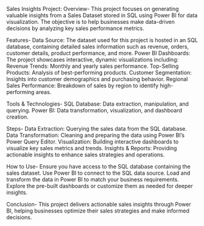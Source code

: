 Sales Insights Project:
Overview-
This project focuses on generating valuable insights from a Sales Dataset stored in SQL using Power BI for data visualization. The objective is to help businesses make data-driven decisions by analyzing key sales performance metrics.

Features-
Data Source: The dataset used for this project is hosted in an SQL database, containing detailed sales information such as revenue, orders, customer details, product performance, and more.
Power BI Dashboards: The project showcases interactive, dynamic visualizations including:
Revenue Trends: Monthly and yearly sales performance.
Top-Selling Products: Analysis of best-performing products.
Customer Segmentation: Insights into customer demographics and purchasing behavior.
Regional Sales Performance: Breakdown of sales by region to identify high-performing areas.


Tools & Technologies-
SQL Database: Data extraction, manipulation, and querying.
Power BI: Data transformation, visualization, and dashboard creation.


Steps-
Data Extraction: Querying the sales data from the SQL database.
Data Transformation: Cleaning and preparing the data using Power BI’s Power Query Editor.
Visualization: Building interactive dashboards to visualize key sales metrics and trends.
Insights & Reports: Providing actionable insights to enhance sales strategies and operations.


How to Use-
Ensure you have access to the SQL database containing the sales dataset.
Use Power BI to connect to the SQL data source.
Load and transform the data in Power BI to match your business requirements.
Explore the pre-built dashboards or customize them as needed for deeper insights.


Conclusion-
This project delivers actionable sales insights through Power BI, helping businesses optimize their sales strategies and make informed decisions.

